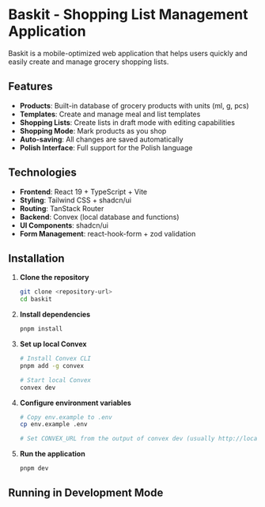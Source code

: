 # Baskit - Shopping List Management Application

Baskit is a mobile-optimized web application that helps users quickly and easily create and manage grocery shopping lists.

## Features

- **Products**: Built-in database of grocery products with units (ml, g, pcs)
- **Templates**: Create and manage meal and list templates
- **Shopping Lists**: Create lists in draft mode with editing capabilities
- **Shopping Mode**: Mark products as you shop
- **Auto-saving**: All changes are saved automatically
- **Polish Interface**: Full support for the Polish language

## Technologies

- **Frontend**: React 19 + TypeScript + Vite
- **Styling**: Tailwind CSS + shadcn/ui
- **Routing**: TanStack Router
- **Backend**: Convex (local database and functions)
- **UI Components**: shadcn/ui
- **Form Management**: react-hook-form + zod validation

## Installation

1. **Clone the repository**

   ```bash
   git clone <repository-url>
   cd baskit
   ```

2. **Install dependencies**

   ```bash
   pnpm install
   ```

3. **Set up local Convex**

   ```bash
   # Install Convex CLI
   pnpm add -g convex

   # Start local Convex
   convex dev
   ```

4. **Configure environment variables**

   ```bash
   # Copy env.example to .env
   cp env.example .env

   # Set CONVEX_URL from the output of convex dev (usually http://localhost:8000)
   ```

5. **Run the application**

   ```bash
   pnpm dev
   ```

## Running in Development Mode
